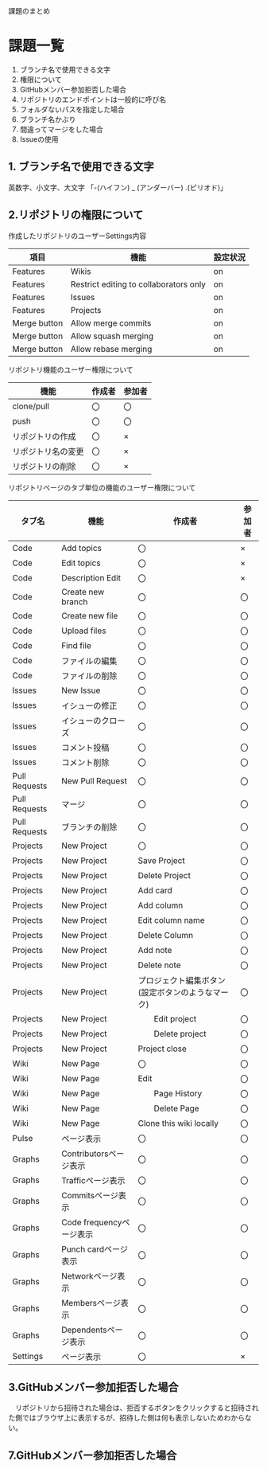 課題のまとめ

# **課題一覧**
1. ブランチ名で使用できる文字
1. 権限について
1. GitHubメンバー参加拒否した場合
1. リポジトリのエンドポイントは一般的に呼び名
1. フォルダないパスを指定した場合
1. ブランチ名かぶり
1. 間違ってマージをした場合
1. Issueの使用

## **1. ブランチ名で使用できる文字**
英数字、小文字、大文字  「-(ハイフン)  _ (アンダーバー) .(ピリオド)」

## **2.リポジトリの権限について**
  
作成したリポジトリのユーザーSettings内容

|項目|機能|設定状況  |
|---|---|---|
|Features|Wikis|on|
|Features|Restrict editing to collaborators only|on|
|Features|Issues |on|
|Features|Projects|on|
|Merge button|Allow merge commits  |on|
|Merge button|Allow squash merging |on|
|Merge button|Allow rebase merging  |on|

リポジトリ機能のユーザー権限について

|機能|作成者|参加者 |
|---|---|---|
|clone/pull |〇|〇|
|push|〇|〇|
|リポジトリの作成|〇|×|
|リポジトリ名の変更|〇|×|
|リポジトリの削除|〇|×|

リポジトリページのタブ単位の機能のユーザー権限について

|タブ名|機能|作成者|参加者|
|---|---|---|---|
|Code|Add topics|〇|×|
|Code|Edit topics|〇|×|
|Code|Description Edit|〇|×|
|Code|Create new branch|〇|〇|
|Code|Create new file|〇|〇|
|Code|Upload files|〇|〇|
|Code|Find file|〇|〇|
|Code|ファイルの編集|〇|〇|
|Code|ファイルの削除|〇|〇|
|Issues|New Issue|〇|〇|
|Issues|イシューの修正|〇|〇|
|Issues|イシューのクローズ|〇|〇|
|Issues|コメント投稿|〇|〇|
|Issues|コメント削除|〇|〇|
|Pull Requests|New Pull Request|〇|〇|
|Pull Requests|マージ|〇|〇|
|Pull Requests|ブランチの削除|〇|〇|
|Projects|New Project|〇|〇|
|Projects|New Project|Save Project|〇|〇|
|Projects|New Project|Delete Project|〇|〇|
|Projects|New Project|Add card|〇|〇|
|Projects|New Project|Add column|〇|〇|
|Projects|New Project|Edit column name|〇|〇|
|Projects|New Project|Delete Column|〇|〇|
|Projects|New Project|Add note|〇|〇|
|Projects|New Project|Delete note|〇|〇|
|Projects|New Project|プロジェクト編集ボタン(設定ボタンのようなマーク)|〇|〇|
|Projects|New Project|　　Edit project|〇|〇|
|Projects|New Project|　　Delete project|〇|〇|
|Projects|New Project|Project close|〇|〇|
|Wiki|New Page|〇|〇|
|Wiki|New Page|Edit|〇|〇|
|Wiki|New Page|　　Page History|〇|〇|
|Wiki|New Page|　　Delete Page|〇|〇|
|Wiki|New Page|Clone this wiki locally|〇|〇|
|Pulse|ページ表示|〇|〇|
|Graphs|Contributorsページ表示|〇|〇|
|Graphs|Trafficページ表示|〇|〇|
|Graphs|Commitsページ表示|〇|〇|
|Graphs|Code frequencyページ表示|〇|〇|
|Graphs|Punch cardページ表示|〇|〇|
|Graphs|Networkページ表示|〇|〇|
|Graphs|Membersページ表示|〇|〇|
|Graphs|Dependentsページ表示|〇|〇|
|Settings|ページ表示|〇|×|

## **3.GitHubメンバー参加拒否した場合**
　リポジトリから招待された場合は、拒否するボタンをクリックすると招待された側ではブラウザ上に表示するが、招待した側は何も表示しないためわからない。

## **7.GitHubメンバー参加拒否した場合**